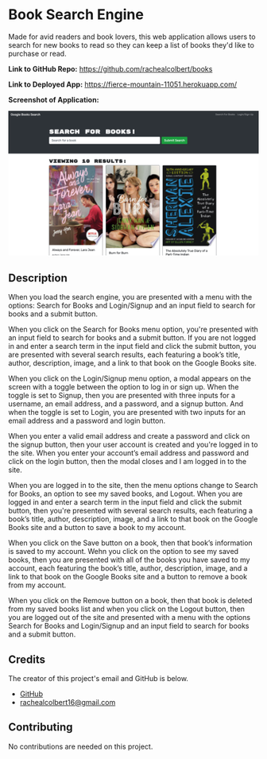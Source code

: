 # Book Search Engine

Made for avid readers and book lovers, this web application allows users to search for new books to read so they can keep a list of books they'd like to purchase or read.

**Link to GitHub Repo:** https://github.com/rachealcolbert/books

**Link to Deployed App:** https://fierce-mountain-11051.herokuapp.com/

**Screenshot of Application:**

![Image of Application](books.png)

## Description

When you load the search engine, you are presented with a menu with the options: Search for Books and Login/Signup and an input field to search for books and a submit button.

When you click on the Search for Books menu option, you're presented with an input field to search for books and a submit button. If you are not logged in and enter a search term in the input field and click the submit button, you are presented with several search results, each featuring a book’s title, author, description, image, and a link to that book on the Google Books site.

When you click on the Login/Signup menu option, a modal appears on the screen with a toggle between the option to log in or sign up. When the toggle is set to Signup, then you are presented with three inputs for a username, an email address, and a password, and a signup button. And when the toggle is set to Login, you are presented with two inputs for an email address and a password and login button.

When you enter a valid email address and create a password and click on the signup button, then your user account is created and you're logged in to the site. When you enter your account’s email address and password and click on the login button, then the modal closes and I am logged in to the site.

When you are logged in to the site, then the menu options change to Search for Books, an option to see my saved books, and Logout. When you are logged in and enter a search term in the input field and click the submit button, then you're presented with several search results, each featuring a book’s title, author, description, image, and a link to that book on the Google Books site and a button to save a book to my account.

When you click on the Save button on a book, then that book’s information is saved to my account. Wehn you click on the option to see my saved books, then you are presented with all of the books you have saved to my account, each featuring the book’s title, author, description, image, and a link to that book on the Google Books site and a button to remove a book from my account.

When you click on the Remove button on a book, then that book is deleted from my saved books list and when you click on the Logout button, then you are logged out of the site and presented with a menu with the options Search for Books and Login/Signup and an input field to search for books and a submit button.

## Credits

The creator of this project's email and GitHub is below.

- [GitHub](https://github.com/rachealcolbert)
- rachealcolbert16@gmail.com

## Contributing

No contributions are needed on this project.
